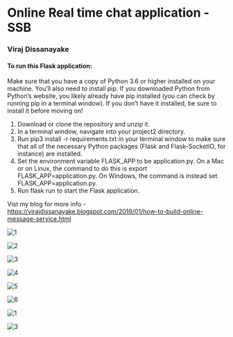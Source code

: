 # Online Real time chat application - SSB
### Viraj Dissanayake

#### To run this Flask application:
Make sure that you have a copy of Python 3.6 or higher installed on your machine. You’ll also need to install pip. If you downloaded Python from Python’s website, you likely already have pip installed (you can check by running pip in a terminal window). If you don’t have it installed, be sure to install it before moving on!

1) Download or clone the repository and unzip it.
2) In a terminal window, navigate into your project2 directory.
3) Run pip3 install -r requirements.txt in your terminal window to make sure that all of the necessary Python packages (Flask and Flask-SocketIO, for instance) are installed.
4) Set the environment variable FLASK_APP to be application.py. On a Mac or on Linux, the command to do this is export FLASK_APP=application.py. On Windows, the command is instead set FLASK_APP=application.py.
5) Run flask run to start the Flask application.

Vist my blog for more info - https://virajdissanayake.blogspot.com/2019/01/how-to-build-online-message-service.html

![1](https://user-images.githubusercontent.com/41176872/52534763-805f7180-2d6b-11e9-9d08-1eb49b168524.PNG)

![2](https://user-images.githubusercontent.com/41176872/52534776-b13fa680-2d6b-11e9-9414-658bac64fcc1.PNG)

![3](https://user-images.githubusercontent.com/41176872/52534782-dfbd8180-2d6b-11e9-853a-f9237d76bab5.PNG)

![4](https://user-images.githubusercontent.com/41176872/52534800-10052000-2d6c-11e9-9fce-adbfc2f25d3c.PNG)

![5](https://user-images.githubusercontent.com/41176872/52534809-28753a80-2d6c-11e9-8c8a-34bbb262ebd7.PNG)

![6](https://user-images.githubusercontent.com/41176872/52534821-4478dc00-2d6c-11e9-8eba-68507d0325ea.PNG)

![1](https://user-images.githubusercontent.com/41176872/50152951-0c649800-02eb-11e9-858b-f03a3ba510c3.PNG)

![3](https://user-images.githubusercontent.com/41176872/50153148-8bf26700-02eb-11e9-90b3-1551e8c7cfd0.PNG)
